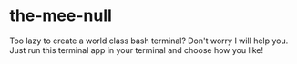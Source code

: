 # the-mee-null
Too lazy to create a world class bash terminal?
Don't worry I will help you. Just run this terminal app in your terminal and choose how you like!
